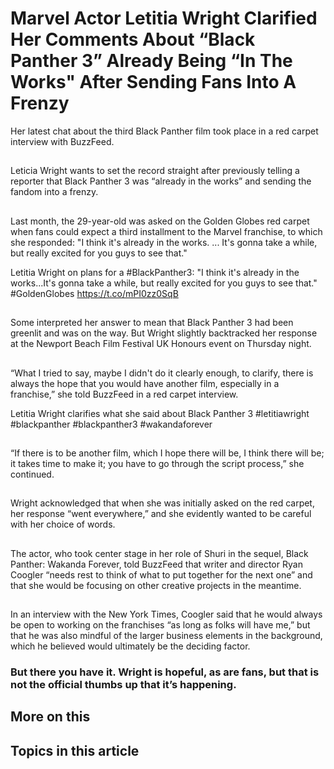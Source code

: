 # Marvel Actor Letitia Wright Clarified Her Comments About “Black Panther 3” Already Being “In The Works" After Sending Fans Into A Frenzy

Her latest chat about the third Black Panther film took place in a red carpet interview with BuzzFeed.

## 
Leticia Wright wants to set the record straight after previously telling a reporter that Black Panther 3 was “already in the works” and sending the fandom into a frenzy.


## 
Last month, the 29-year-old was asked on the Golden Globes red carpet when fans could expect a third installment to the Marvel franchise, to which she responded: "I think it's already in the works. ... It's gonna take a while, but really excited for you guys to see that."


Letitia Wright on plans for a #BlackPanther3: "I think it's already in the works...It's gonna take a while, but really excited for you guys to see that." #GoldenGlobes https://t.co/mPI0zz0SqB

## 
Some interpreted her answer to mean that Black Panther 3 had been greenlit and was on the way. But Wright slightly backtracked her response at the Newport Beach Film Festival UK Honours event on Thursday night.


## 
“What I tried to say, maybe I didn't do it clearly enough, to clarify, there is always the hope that you would have another film, especially in a franchise,” she told BuzzFeed in a red carpet interview.


Letitia Wright clarifies what she said about Black Panther 3 #letitiawright #blackpanther #blackpanther3 #wakandaforever 

## 
“If there is to be another film, which I hope there will be, I think there will be; it takes time to make it; you have to go through the script process,” she continued.


## 
Wright acknowledged that when she was initially asked on the red carpet, her response “went everywhere,” and she evidently wanted to be careful with her choice of words.


## 
The actor, who took center stage in her role of Shuri in the sequel, Black Panther: Wakanda Forever, told BuzzFeed that writer and director Ryan Coogler “needs rest to think of what to put together for the next one” and that she would be focusing on other creative projects in the meantime.


## 
In an interview with the New York Times, Coogler said that he would always be open to working on the franchises “as long as folks will have me,” but that he was also mindful of the larger business elements in the background, which he believed would ultimately be the deciding factor.


### But there you have it. Wright is hopeful, as are fans, but that is not the official thumbs up that it’s happening. 

## More on this

## Topics in this article

